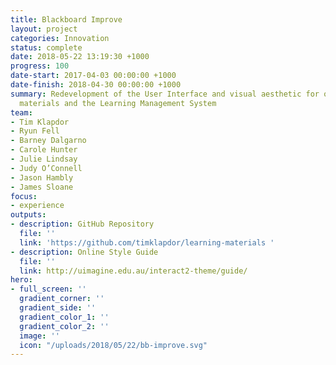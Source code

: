 ```yaml
---
title: Blackboard Improve
layout: project
categories: Innovation
status: complete
date: 2018-05-22 13:19:30 +1000
progress: 100
date-start: 2017-04-03 00:00:00 +1000
date-finish: 2018-04-30 00:00:00 +1000
summary: Redevelopment of the User Interface and visual aesthetic for online learning
  materials and the Learning Management System
team:
- Tim Klapdor
- Ryun Fell
- Barney Dalgarno
- Carole Hunter
- Julie Lindsay
- Judy O’Connell
- Jason Hambly
- James Sloane
focus:
- experience
outputs:
- description: GitHub Repository
  file: ''
  link: 'https://github.com/timklapdor/learning-materials '
- description: Online Style Guide
  file: ''
  link: http://uimagine.edu.au/interact2-theme/guide/
hero:
- full_screen: ''
  gradient_corner: ''
  gradient_side: ''
  gradient_color_1: ''
  gradient_color_2: ''
  image: ''
  icon: "/uploads/2018/05/22/bb-improve.svg"
---
```


